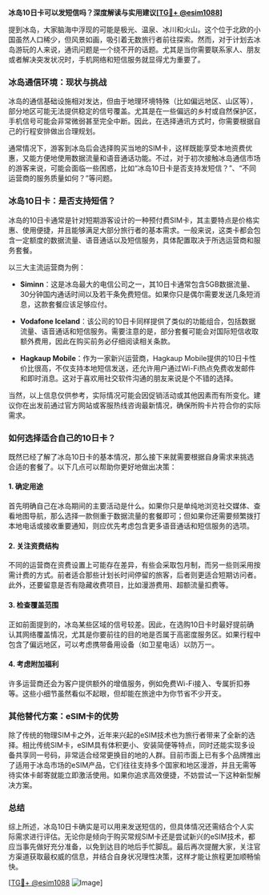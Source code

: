 **冰岛10日卡可以发短信吗？深度解读与实用建议[[TG💪+ @esim1088](https://t.me/s/esim1088)]**

提到冰岛，大家脑海中浮现的可能是极光、温泉、冰川和火山。这个位于北欧的小国虽然人口稀少，但风景如画，吸引着无数旅行者前往探索。然而，对于计划去冰岛游玩的人来说，通讯问题是一个绕不开的话题。尤其是当你需要联系家人、朋友或者解决突发状况时，手机网络和短信服务就显得尤为重要了。

### 冰岛通信环境：现状与挑战

冰岛的通信基础设施相对发达，但由于地理环境特殊（比如偏远地区、山区等），部分地区可能无法提供稳定的信号覆盖。尤其是在一些偏远的乡村或自然保护区，手机信号可能会非常微弱甚至完全中断。因此，在选择通讯方式时，你需要根据自己的行程安排做出合理规划。

通常情况下，游客到冰岛后会选择购买当地的SIM卡，这样既能享受本地资费优惠，又能方便地使用数据流量和语音通话功能。不过，对于初次接触冰岛通信市场的游客来说，可能会面临一些困惑，比如“冰岛10日卡是否支持发短信？”、“不同运营商的服务质量如何？”等问题。

### 冰岛10日卡：是否支持短信？

冰岛的10日卡通常是针对短期游客设计的一种预付费SIM卡，其主要特点是价格实惠、使用便捷，并且能够满足大部分旅行者的基本需求。一般来说，这类卡都会包含一定额度的数据流量、语音通话以及短信服务，具体配置取决于所选运营商和服务套餐。

以三大主流运营商为例：

- **Siminn**：这是冰岛最大的电信公司之一，其10日卡通常包含5GB数据流量、30分钟国内通话时间以及若干条免费短信。如果你只是偶尔需要发送几条短消息，这款套餐应该足够应付。
  
- **Vodafone Iceland**：该公司的10日卡同样提供了类似的功能组合，包括数据流量、语音通话和短信服务。需要注意的是，部分套餐可能会对国际短信收取额外费用，因此在购买前务必仔细阅读相关条款。

- **Hagkaup Mobile**：作为一家新兴运营商，Hagkaup Mobile提供的10日卡性价比很高，不仅支持本地短信发送，还允许用户通过Wi-Fi热点免费收发邮件和即时消息。这对于喜欢用社交软件沟通的朋友来说是个不错的选择。

当然，以上信息仅供参考，实际情况可能会因促销活动或其他因素而有所变化。建议你在出发前通过官方网站或客服热线咨询最新情况，确保所购卡片符合你的实际需求。

### 如何选择适合自己的10日卡？

既然已经了解了冰岛10日卡的基本情况，那么接下来就需要根据自身需求来挑选合适的套餐了。以下几点可以帮助你更好地做出决策：

#### 1. 确定用途
首先明确自己在冰岛期间的主要活动是什么。如果你只是单纯地浏览社交媒体、查看地图导航，那么选择一款侧重于数据流量的套餐即可；但如果你还需要频繁拨打本地电话或接收重要通知，则应优先考虑包含更多语音通话和短信服务的选项。

#### 2. 关注资费结构
不同的运营商在资费设置上可能存在差异，有些会采取包月制，而另一些则采用按需计费的方式。前者适合那些计划长时间停留的旅客，后者则更适合短期访问者。此外，还要留意是否有隐藏收费项目，比如漫游费用、超额流量扣费等。

#### 3. 检查覆盖范围
正如前面提到的，冰岛某些区域的信号较差。因此，在选购10日卡时最好提前确认其网络覆盖情况，尤其是你要前往的目的地是否属于高密度服务区。如果行程中包含了偏远地区，可以考虑携带备用设备（如卫星电话）以防万一。

#### 4. 考虑附加福利
许多运营商还会为客户提供额外的增值服务，例如免费Wi-Fi接入、专属折扣券等。这些小细节虽然看似不起眼，但却能在旅途中为你节省不少开支。

### 其他替代方案：eSIM卡的优势

除了传统的物理SIM卡之外，近年来兴起的eSIM技术也为旅行者带来了全新的选择。相比传统SIM卡，eSIM具有体积更小、安装简便等特点，同时还能实现多设备共享同一号码，非常适合经常更换目的地的人群。目前市面上已有多个品牌推出了适用于冰岛市场的eSIM产品，它们往往支持多个国家和地区漫游，并且无需等待实体卡邮寄就能立即激活使用。如果你追求高效便捷，不妨尝试一下这种新型解决方案。

### 总结

综上所述，冰岛10日卡确实是可以用来发送短信的，但具体情况还需结合个人实际需求进行评估。无论你是倾向于购买常规SIM卡还是尝试新兴的eSIM技术，都应当事先做好充分准备，以免到达目的地后手忙脚乱。最后再次提醒大家，关注官方渠道获取最权威的信息，并结合自身状况理性决策，这样才能让旅程更加顺畅愉快。

[[TG💪+ @esim1088](https://t.me/s/esim1088) ![Image](https://i.postimg.cc/4NQfJmqS/Snipaste-2025-05-13-00-14-12.png)]